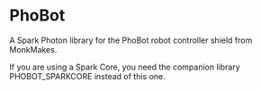 # PhoBot
A Spark Photon library for the PhoBot robot controller shield from MonkMakes.

If you are using a Spark Core, you need the companion library PHOBOT_SPARKCORE instead of this one.
